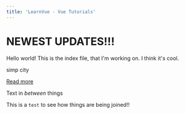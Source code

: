 ```yaml
---
title: 'LearnVue - Vue Tutorials'
---
```


[//]: # 'INSERT ARTICLE-VIDEO-HEADER --slug a-guide-to-vue-emit-how-to-emit-custom-events-in-vue --title Latest'

# NEWEST UPDATES!!!

Hello world! This is the index file, that I'm working on. I think it's cool.

simp city

[Read more](https://learnvue.co)

[//]: # 'END'
[//]: # 'INSERT POST-GRID --category essentials --size 3 --no-load-more'

Text in _between_ things

This is a `test` to see how things are being joined!!

[//]: # 'INSERT-BLOCK @/email-footer.md'
